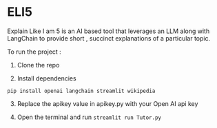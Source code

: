 # ELI5
Explain Like I am 5 is an AI based tool that leverages an LLM along with LangChain to provide short , succinct explanations of a particular topic. 

To run the project :

1. Clone the repo

2. Install dependencies
```
pip install openai langchain streamlit wikipedia
```

3. Replace the apikey value in apikey.py with your Open AI api key

4. Open the terminal and run `streamlit run Tutor.py` 
